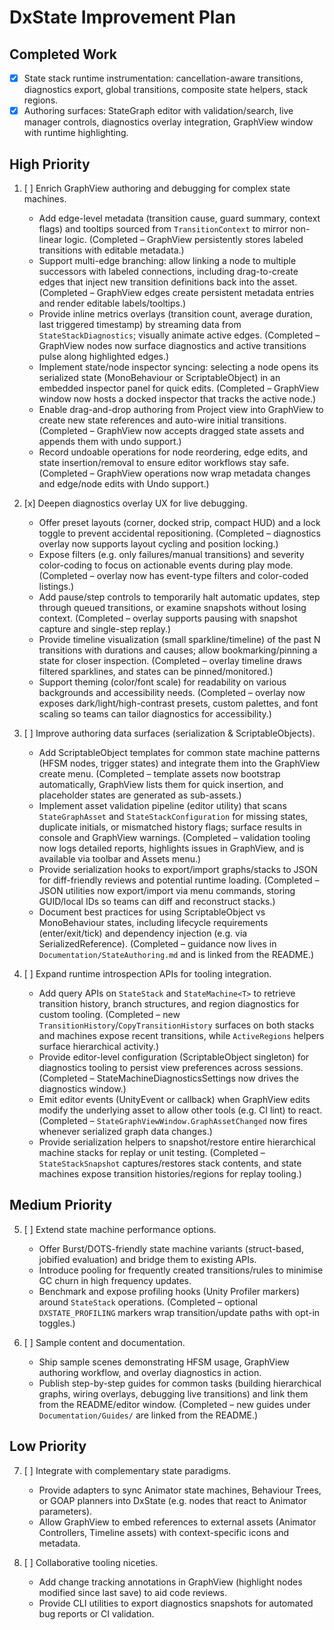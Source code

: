 # DxState Improvement Plan

## Completed Work
- [x] State stack runtime instrumentation: cancellation-aware transitions, diagnostics export, global transitions, composite state helpers, stack regions.
- [x] Authoring surfaces: StateGraph editor with validation/search, live manager controls, diagnostics overlay integration, GraphView window with runtime highlighting.

## High Priority
1. [ ] Enrich GraphView authoring and debugging for complex state machines.
   - Add edge-level metadata (transition cause, guard summary, context flags) and tooltips sourced from `TransitionContext` to mirror non-linear logic. (Completed – GraphView persistently stores labeled transitions with editable metadata.)
   - Support multi-edge branching: allow linking a node to multiple successors with labeled connections, including drag-to-create edges that inject new transition definitions back into the asset. (Completed – GraphView edges create persistent metadata entries and render editable labels/tooltips.)
   - Provide inline metrics overlays (transition count, average duration, last triggered timestamp) by streaming data from `StateStackDiagnostics`; visually animate active edges. (Completed – GraphView nodes now surface diagnostics and active transitions pulse along highlighted edges.)
   - Implement state/node inspector syncing: selecting a node opens its serialized state (MonoBehaviour or ScriptableObject) in an embedded inspector panel for quick edits. (Completed – GraphView window now hosts a docked inspector that tracks the active node.)
   - Enable drag-and-drop authoring from Project view into GraphView to create new state references and auto-wire initial transitions. (Completed – GraphView now accepts dragged state assets and appends them with undo support.)
   - Record undoable operations for node reordering, edge edits, and state insertion/removal to ensure editor workflows stay safe. (Completed – GraphView operations now wrap metadata changes and edge/node edits with Undo support.)

2. [x] Deepen diagnostics overlay UX for live debugging.
   - Offer preset layouts (corner, docked strip, compact HUD) and a lock toggle to prevent accidental repositioning. (Completed – diagnostics overlay now supports layout cycling and position locking.)
   - Expose filters (e.g. only failures/manual transitions) and severity color-coding to focus on actionable events during play mode. (Completed – overlay now has event-type filters and color-coded listings.)
   - Add pause/step controls to temporarily halt automatic updates, step through queued transitions, or examine snapshots without losing context. (Completed – overlay supports pausing with snapshot capture and single-step replay.)
   - Provide timeline visualization (small sparkline/timeline) of the past N transitions with durations and causes; allow bookmarking/pinning a state for closer inspection. (Completed – overlay timeline draws filtered sparklines, and states can be pinned/monitored.)
   - Support theming (color/font scale) for readability on various backgrounds and accessibility needs. (Completed – overlay now exposes dark/light/high-contrast presets, custom palettes, and font scaling so teams can tailor diagnostics for accessibility.)

3. [ ] Improve authoring data surfaces (serialization & ScriptableObjects).
   - Add ScriptableObject templates for common state machine patterns (HFSM nodes, trigger states) and integrate them into the GraphView create menu. (Completed – template assets now bootstrap automatically, GraphView lists them for quick insertion, and placeholder states are generated as sub-assets.)
   - Implement asset validation pipeline (editor utility) that scans `StateGraphAsset` and `StateStackConfiguration` for missing states, duplicate initials, or mismatched history flags; surface results in console and GraphView warnings. (Completed – validation tooling now logs detailed reports, highlights issues in GraphView, and is available via toolbar and Assets menu.)
   - Provide serialization hooks to export/import graphs/stacks to JSON for diff-friendly reviews and potential runtime loading. (Completed – JSON utilities now export/import via menu commands, storing GUID/local IDs so teams can diff and reconstruct stacks.)
   - Document best practices for using ScriptableObject vs MonoBehaviour states, including lifecycle requirements (enter/exit/tick) and dependency injection (e.g. via SerializedReference). (Completed – guidance now lives in `Documentation/StateAuthoring.md` and is linked from the README.)

4. [ ] Expand runtime introspection APIs for tooling integration.
   - Add query APIs on `StateStack` and `StateMachine<T>` to retrieve transition history, branch structures, and region diagnostics for custom tooling. (Completed – new `TransitionHistory`/`CopyTransitionHistory` surfaces on both stacks and machines expose recent transitions, while `ActiveRegions` helpers surface hierarchical activity.)
   - Provide editor-level configuration (ScriptableObject singleton) for diagnostics tooling to persist view preferences across sessions. (Completed – StateMachineDiagnosticsSettings now drives the diagnostics window.)
   - Emit editor events (UnityEvent or callback) when GraphView edits modify the underlying asset to allow other tools (e.g. CI lint) to react. (Completed – `StateGraphViewWindow.GraphAssetChanged` now fires whenever serialized graph data changes.)
   - Provide serialization helpers to snapshot/restore entire hierarchical machine stacks for replay or unit testing. (Completed – `StateStackSnapshot` captures/restores stack contents, and state machines expose transition histories/regions for replay tooling.)

## Medium Priority
5. [ ] Extend state machine performance options.
   - Offer Burst/DOTS-friendly state machine variants (struct-based, jobified evaluation) and bridge them to existing APIs.
   - Introduce pooling for frequently created transitions/rules to minimise GC churn in high frequency updates.
   - Benchmark and expose profiling hooks (Unity Profiler markers) around `StateStack` operations. (Completed – optional `DXSTATE_PROFILING` markers wrap transition/update paths with opt-in toggles.)

6. [ ] Sample content and documentation.
   - Ship sample scenes demonstrating HFSM usage, GraphView authoring workflow, and overlay diagnostics in action.
   - Publish step-by-step guides for common tasks (building hierarchical graphs, wiring overlays, debugging live transitions) and link them from the README/editor window. (Completed – new guides under `Documentation/Guides/` are linked from the README.)

## Low Priority
7. [ ] Integrate with complementary state paradigms.
   - Provide adapters to sync Animator state machines, Behaviour Trees, or GOAP planners into DxState (e.g. nodes that react to Animator parameters).
   - Allow GraphView to embed references to external assets (Animator Controllers, Timeline assets) with context-specific icons and metadata.

8. [ ] Collaborative tooling niceties.
   - Add change tracking annotations in GraphView (highlight nodes modified since last save) to aid code reviews.
   - Provide CLI utilities to export diagnostics snapshots for automated bug reports or CI validation.
